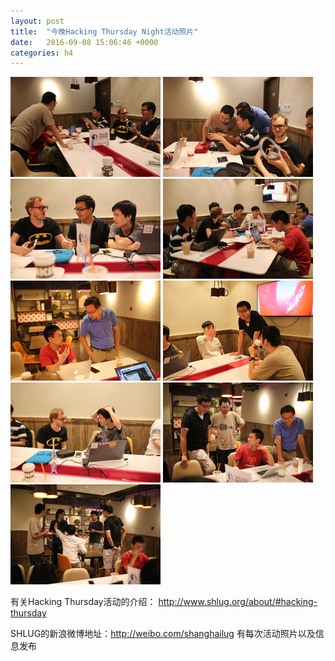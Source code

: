 ```yaml
---
layout: post
title:  "今晚Hacking Thursday Night活动照片"
date:   2016-09-08 15:06:46 +0000
categories: h4
---
```


[<img src='https://raw.githubusercontent.com/shanghailug/res2016/master/g908.h4/g908_1954_2821+08.240x160.jpg'>](https://raw.githubusercontent.com/shanghailug/res2016/master/g908.h4/g908_1954_2821+08.JPG)
[<img src='https://raw.githubusercontent.com/shanghailug/res2016/master/g908.h4/g908_1955_1100+08.240x160.jpg'>](https://raw.githubusercontent.com/shanghailug/res2016/master/g908.h4/g908_1955_1100+08.JPG)
[<img src='https://raw.githubusercontent.com/shanghailug/res2016/master/g908.h4/g908_2009_3300+08.240x160.jpg'>](https://raw.githubusercontent.com/shanghailug/res2016/master/g908.h4/g908_2009_3300+08.JPG)
[<img src='https://raw.githubusercontent.com/shanghailug/res2016/master/g908.h4/g908_2011_4400+08.240x160.jpg'>](https://raw.githubusercontent.com/shanghailug/res2016/master/g908.h4/g908_2011_4400+08.JPG)
[<img src='https://raw.githubusercontent.com/shanghailug/res2016/master/g908.h4/g908_2024_3100+08.240x160.jpg'>](https://raw.githubusercontent.com/shanghailug/res2016/master/g908.h4/g908_2024_3100+08.JPG)
[<img src='https://raw.githubusercontent.com/shanghailug/res2016/master/g908.h4/g908_2024_5100+08.240x160.jpg'>](https://raw.githubusercontent.com/shanghailug/res2016/master/g908.h4/g908_2024_5100+08.JPG)
[<img src='https://raw.githubusercontent.com/shanghailug/res2016/master/g908.h4/g908_2025_0600+08.240x160.jpg'>](https://raw.githubusercontent.com/shanghailug/res2016/master/g908.h4/g908_2025_0600+08.JPG)
[<img src='https://raw.githubusercontent.com/shanghailug/res2016/master/g908.h4/g908_2033_3000+08.240x160.jpg'>](https://raw.githubusercontent.com/shanghailug/res2016/master/g908.h4/g908_2033_3000+08.JPG)
[<img src='https://raw.githubusercontent.com/shanghailug/res2016/master/g908.h4/g908_2050_5100+08.240x160.jpg'>](https://raw.githubusercontent.com/shanghailug/res2016/master/g908.h4/g908_2050_5100+08.JPG)

有关Hacking Thursday活动的介绍：
http://www.shlug.org/about/#hacking-thursday

SHLUG的新浪微博地址：http://weibo.com/shanghailug 有每次活动照片以及信息发布


